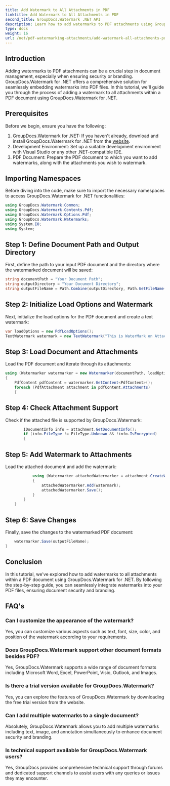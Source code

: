 ```yaml
---
title: Add Watermark to All Attachments in PDF
linktitle: Add Watermark to All Attachments in PDF
second_title: GroupDocs.Watermark .NET API
description: Learn how to add watermarks to PDF attachments using GroupDocs.Watermark for .NET. Secure your documents with custom watermarks easily.
type: docs
weight: 16
url: /net/pdf-watermarking-attachments/add-watermark-all-attachments-pdf/
---
```

## Introduction
Adding watermarks to PDF attachments can be a crucial step in document management, especially when ensuring security or branding. GroupDocs.Watermark for .NET offers a comprehensive solution for seamlessly embedding watermarks into PDF files. In this tutorial, we'll guide you through the process of adding a watermark to all attachments within a PDF document using GroupDocs.Watermark for .NET.
## Prerequisites
Before we begin, ensure you have the following:
1. GroupDocs.Watermark for .NET: If you haven't already, download and install GroupDocs.Watermark for .NET from the [website](https://releases.groupdocs.com/Watermark/net/).
2. Development Environment: Set up a suitable development environment with Visual Studio or any other .NET-compatible IDE.
3. PDF Document: Prepare the PDF document to which you want to add watermarks, along with the attachments you wish to watermark.

## Importing Namespaces
Before diving into the code, make sure to import the necessary namespaces to access GroupDocs.Watermark for .NET functionalities:
```csharp
using GroupDocs.Watermark.Common;
using GroupDocs.Watermark.Contents.Pdf;
using GroupDocs.Watermark.Options.Pdf;
using GroupDocs.Watermark.Watermarks;
using System.IO;
using System;
```
## Step 1: Define Document Path and Output Directory
First, define the path to your input PDF document and the directory where the watermarked document will be saved:
```csharp
string documentPath = "Your Document Path";
string outputDirectory = "Your Document Directory";
string outputFileName = Path.Combine(outputDirectory, Path.GetFileName(documentPath));
```
## Step 2: Initialize Load Options and Watermark
Next, initialize the load options for the PDF document and create a text watermark:
```csharp
var loadOptions = new PdfLoadOptions();
TextWatermark watermark = new TextWatermark("This is WaterMark on Attachment", new Font("Arial", 19));
```
## Step 3: Load Document and Attachments
Load the PDF document and iterate through its attachments:
```csharp
using (Watermarker watermarker = new Watermarker(documentPath, loadOptions))
{
    PdfContent pdfContent = watermarker.GetContent<PdfContent>();
    foreach (PdfAttachment attachment in pdfContent.Attachments)
    {
```
## Step 4: Check Attachment Support
Check if the attached file is supported by GroupDocs.Watermark:
```csharp
        IDocumentInfo info = attachment.GetDocumentInfo();
        if (info.FileType != FileType.Unknown && !info.IsEncrypted)
        {
```
## Step 5: Add Watermark to Attachments
Load the attached document and add the watermark:
```csharp
            using (Watermarker attachedWatermarker = attachment.CreateWatermarker())
            {
                attachedWatermarker.Add(watermark);
                attachedWatermarker.Save();
            }
        }
    }
```
## Step 6: Save Changes
Finally, save the changes to the watermarked PDF document:
```csharp
    watermarker.Save(outputFileName);
}
```

## Conclusion
In this tutorial, we've explored how to add watermarks to all attachments within a PDF document using GroupDocs.Watermark for .NET. By following the step-by-step guide, you can seamlessly integrate watermarks into your PDF files, ensuring document security and branding.
## FAQ's
### Can I customize the appearance of the watermark?
Yes, you can customize various aspects such as text, font, size, color, and position of the watermark according to your requirements.
### Does GroupDocs.Watermark support other document formats besides PDF?
Yes, GroupDocs.Watermark supports a wide range of document formats including Microsoft Word, Excel, PowerPoint, Visio, Outlook, and Images.
### Is there a trial version available for GroupDocs.Watermark?
Yes, you can explore the features of GroupDocs.Watermark by downloading the free trial version from the website.
### Can I add multiple watermarks to a single document?
Absolutely, GroupDocs.Watermark allows you to add multiple watermarks including text, image, and annotation simultaneously to enhance document security and branding.
### Is technical support available for GroupDocs.Watermark users?
Yes, GroupDocs provides comprehensive technical support through forums and dedicated support channels to assist users with any queries or issues they may encounter.
